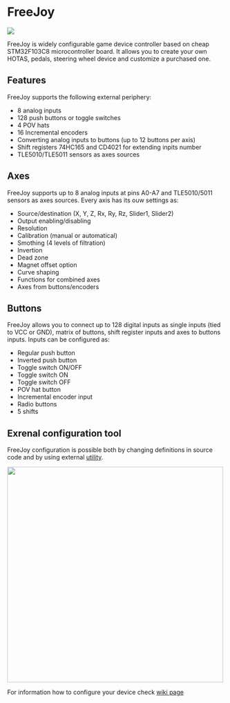 # FreeJoy

<img src="https://d.radikal.ru/d10/2002/9e/660f8758e3d8.png">

FreeJoy is widely configurable game device controller based on cheap STM32F103C8 microcontroller board. It allows you to create your own HOTAS, pedals, steering wheel device and customize a purchased one.

## Features
FreeJoy supports the following external periphery:

* 8 analog inputs
* 128 push buttons or toggle switches
* 4 POV hats
* 16 Incremental encoders
* Converting analog inputs to buttons (up to 12 buttons per axis)
* Shift registers 74HC165 and CD4021 for extending inpits number
* TLE5010/TLE5011 sensors as axes sources

## Axes
FreeJoy supports up to 8 analog inputs at pins A0-A7 and TLE5010/5011 sensors as axes sources. Every axis has its ouw settings as:

* Source/destination (X, Y, Z, Rx, Ry, Rz, Slider1, Slider2)
* Output enabling/disabling
* Resolution
* Calibration (manual or automatical)
* Smothing (4 levels of filtration)
* Invertion
* Dead zone
* Magnet offset option
* Curve shaping
* Functions for combined axes
* Axes from buttons/encoders

## Buttons
FreeJoy allows you to connect up to 128 digital inputs as single inputs (tied to VCC or GND), matrix of buttons, shift register inputs and axes to buttons inputs. Inputs can be configured as:

* Regular push button
* Inverted push button
* Toggle switch ON/OFF
* Toggle switch ON
* Toggle switch OFF
* POV hat button
* Incremental encoder input
* Radio buttons
* 5 shifts

## Exrenal configuration tool 
FreeJoy configuration is possible both by changing definitions in source code and by using external [utility](https://github.com/vostrenkov/FreeJoyConfigurator).

<img src="https://b.radikal.ru/b12/2001/56/821d02d9e447.png" width="500"/>

For information how to configure your device check [wiki page](https://github.com/vostrenkov/FreeJoy/wiki)

